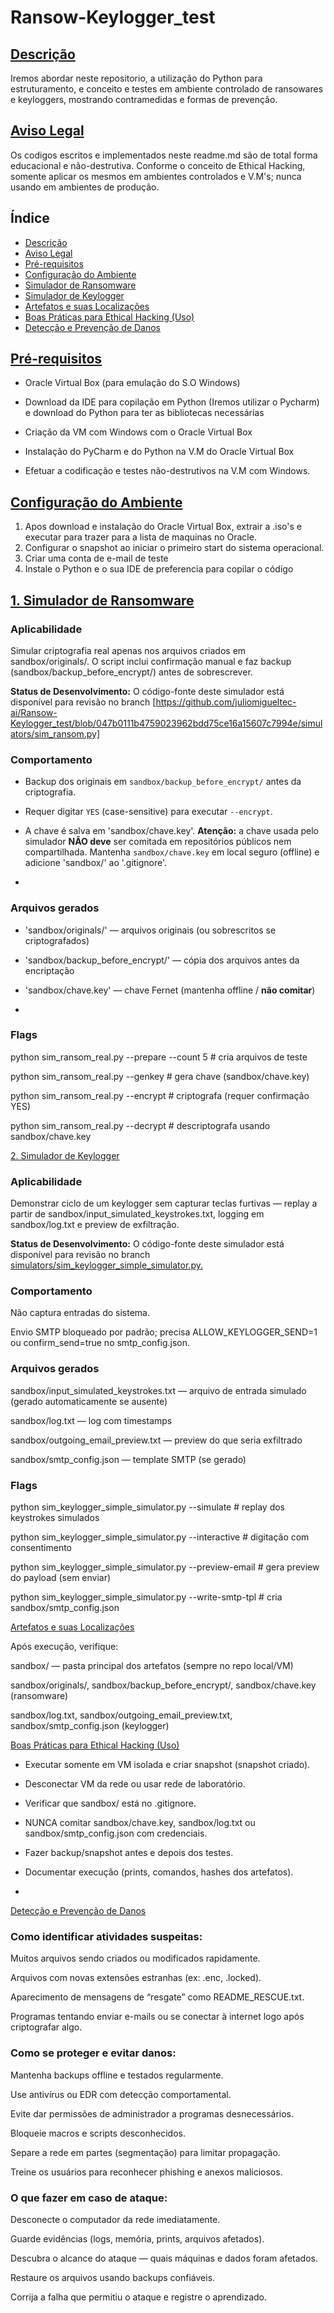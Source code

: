 # Ransow-Keylogger_test

## [Descrição](#descrição)

Iremos abordar neste repositorio, a utilização do Python para estruturamento, e conceito e testes em ambiente controlado de ransowares e keyloggers, mostrando contramedidas e formas de prevenção.

## [Aviso Legal](#aviso-legal)

Os codigos escritos e implementados neste readme.md são de total forma educacional e não-destrutiva.
Conforme o conceito de Ethical Hacking, somente aplicar os mesmos em ambientes controlados e V.M's; nunca usando em ambientes de produção.

## Índice

* [Descrição](#descrição)
* [Aviso Legal](#aviso-legal)
* [Pré-requisitos](#pré-requisitos)
* [Configuração do Ambiente](#configuração-do-ambiente)
* [Simulador de Ransomware](#ransonware)
* [Simulador de Keylogger](#keylogger)
* [Artefatos e suas Localizações](#artefatos-e-suas-localizações)
* [Boas Práticas para Ethical Hacking (Uso)](#boas-práticas-para-ethical-hacking)
* [Detecção e Prevenção de Danos](#detecção-e-prevenção-de-danos)

  
## [Pré-requisitos](#pré-requisitos)


- Oracle Virtual Box (para emulação do S.O Windows)
  
- Download da IDE para copilação em Python (Iremos utilizar o Pycharm) e download do Python para ter as bibliotecas necessárias
  
- Criação da VM com Windows com o Oracle Virtual Box
  
- Instalação do PyCharm e do Python na V.M do Oracle Virtual Box
  
- Efetuar a codificação e testes não-destrutivos na V.M com Windows.
  

## [Configuração do Ambiente](#configuração-do-ambiente)


1. Apos download e instalação do Oracle Virtual Box, extrair a .iso's e executar para trazer para a lista de maquinas no Oracle.
2. Configurar o snapshot ao iniciar o primeiro start do sistema operacional.
3. Criar uma conta de e-mail de teste
4. Instale o Python e o sua IDE de preferencia para copilar o código
   

## [1. Simulador de Ransomware](#ransonware)


### Aplicabilidade


Simular criptografia real apenas nos arquivos criados em sandbox/originals/. O script inclui confirmação manual e faz backup (sandbox/backup_before_encrypt/) antes de sobrescrever.

**Status de Desenvolvimento:** O código-fonte deste simulador está disponível para revisão no branch [https://github.com/juliomigueltec-ai/Ransow-Keylogger_test/blob/047b0111b4759023962bdd75ce16a15607c7994e/simulators/sim_ransom.py]

### Comportamento


- Backup dos originais em `sandbox/backup_before_encrypt/` antes da criptografia.
  
- Requer digitar `YES` (case-sensitive) para executar `--encrypt`.

- A chave é salva em 'sandbox/chave.key'. **Atenção:** a chave usada pelo simulador **NÃO deve** ser comitada em repositórios públicos nem compartilhada. Mantenha `sandbox/chave.key` em local seguro (offline) e adicione 'sandbox/' ao '.gitignore'.
- 

### Arquivos gerados


- 'sandbox/originals/' — arquivos originais (ou sobrescritos se criptografados)
  
- 'sandbox/backup_before_encrypt/' — cópia dos arquivos antes da encriptação
  
- 'sandbox/chave.key' — chave Fernet (mantenha offline / **não comitar**)
- 

### Flags


python sim_ransom_real.py --prepare --count 5           # cria arquivos de teste

python sim_ransom_real.py --genkey                      # gera chave (sandbox/chave.key)

python sim_ransom_real.py --encrypt                     # criptografa (requer confirmação YES)

python sim_ransom_real.py --decrypt                     # descriptografa usando sandbox/chave.key

[2. Simulador de Keylogger](#keylogger)


### Aplicabilidade


Demonstrar ciclo de um keylogger sem capturar teclas furtivas — replay a partir de sandbox/input_simulated_keystrokes.txt, logging em sandbox/log.txt e preview de exfiltração.

**Status de Desenvolvimento:** O código-fonte deste simulador está disponível para revisão no branch [simulators/sim_keylogger_simple_simulator.py.](https://github.com/juliomigueltec-ai/Ransow-Keylogger_test/blob/047b0111b4759023962bdd75ce16a15607c7994e/simulators/sim_keylogger_simple_simulator.py.)


### Comportamento


Não captura entradas do sistema.

Envio SMTP bloqueado por padrão; precisa ALLOW_KEYLOGGER_SEND=1 ou confirm_send=true no smtp_config.json.


### Arquivos gerados


sandbox/input_simulated_keystrokes.txt — arquivo de entrada simulado (gerado automaticamente se ausente)

sandbox/log.txt — log com timestamps

sandbox/outgoing_email_preview.txt — preview do que seria exfiltrado

sandbox/smtp_config.json — template SMTP (se gerado)


### Flags


python sim_keylogger_simple_simulator.py --simulate            # replay dos keystrokes simulados

python sim_keylogger_simple_simulator.py --interactive         # digitação com consentimento

python sim_keylogger_simple_simulator.py --preview-email       # gera preview do payload (sem enviar)

python sim_keylogger_simple_simulator.py --write-smtp-tpl      # cria sandbox/smtp_config.json


[Artefatos e suas Localizações](#artefatos-e-suas-localizações)


Após execução, verifique:

sandbox/ — pasta principal dos artefatos (sempre no repo local/VM)

sandbox/originals/, sandbox/backup_before_encrypt/, sandbox/chave.key (ransomware)

sandbox/log.txt, sandbox/outgoing_email_preview.txt, sandbox/smtp_config.json (keylogger)


[Boas Práticas para Ethical Hacking (Uso)](#boas-práticas-para-ethical-hacking)


- Executar somente em VM isolada e criar snapshot (snapshot criado).

- Desconectar VM da rede ou usar rede de laboratório.

- Verificar que sandbox/ está no .gitignore.

- NUNCA comitar sandbox/chave.key, sandbox/log.txt ou sandbox/smtp_config.json com credenciais.

- Fazer backup/snapshot antes e depois dos testes.

- Documentar execução (prints, comandos, hashes dos artefatos).
- 

[Detecção e Prevenção de Danos](#detecção-e-prevenção-de-danos)


### Como identificar atividades suspeitas:


Muitos arquivos sendo criados ou modificados rapidamente.

Arquivos com novas extensões estranhas (ex: .enc, .locked).

Aparecimento de mensagens de “resgate” como README_RESCUE.txt.

Programas tentando enviar e-mails ou se conectar à internet logo após criptografar algo.


### Como se proteger e evitar danos:


Mantenha backups offline e testados regularmente.

Use antivírus ou EDR com detecção comportamental.

Evite dar permissões de administrador a programas desnecessários.

Bloqueie macros e scripts desconhecidos.

Separe a rede em partes (segmentação) para limitar propagação.

Treine os usuários para reconhecer phishing e anexos maliciosos.


### O que fazer em caso de ataque:


Desconecte o computador da rede imediatamente.

Guarde evidências (logs, memória, prints, arquivos afetados).

Descubra o alcance do ataque — quais máquinas e dados foram afetados.

Restaure os arquivos usando backups confiáveis.

Corrija a falha que permitiu o ataque e registre o aprendizado.

